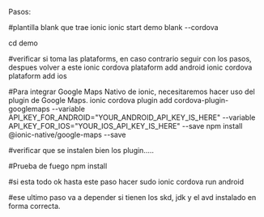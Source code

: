 Pasos:

#plantilla blank que trae ionic
ionic start demo blank --cordova

cd demo

#verificar si toma las plataforms, en caso contrario seguir con los pasos, despues volver a este
ionic cordova plataform add android
ionic cordova plataform add ios

#Para integrar Google Maps Nativo de ionic, necesitaremos hacer uso del plugin de Google Maps.
ionic cordova plugin add cordova-plugin-googlemaps --variable API_KEY_FOR_ANDROID="YOUR_ANDROID_API_KEY_IS_HERE" --variable API_KEY_FOR_IOS="YOUR_IOS_API_KEY_IS_HERE" --save
npm install @ionic-native/google-maps --save

#verificar que se instalen bien los plugin.....

#Prueba de fuego
npm install

#si esta todo ok hasta este paso hacer
sudo ionic cordova run android

#ese ultimo paso va a depender si tienen los skd, jdk y el avd instalado en forma correcta.

